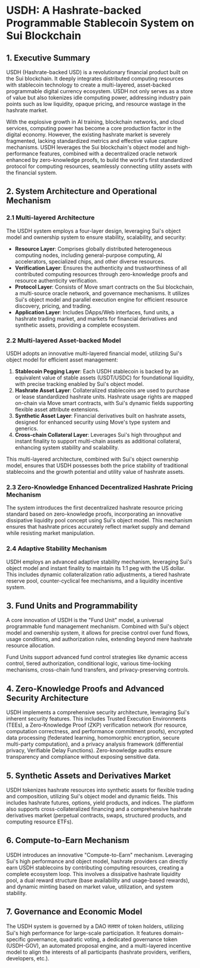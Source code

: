 # USDH: A Hashrate-backed Programmable Stablecoin System on Sui Blockchain

## 1. Executive Summary

USDH (Hashrate-backed USD) is a revolutionary financial product built on the Sui blockchain. It deeply integrates distributed computing resources with stablecoin technology to create a multi-layered, asset-backed programmable digital currency ecosystem. USDH not only serves as a store of value but also tokenizes idle computing power, addressing industry pain points such as low liquidity, opaque pricing, and resource wastage in the hashrate market.

With the explosive growth in AI training, blockchain networks, and cloud services, computing power has become a core production factor in the digital economy. However, the existing hashrate market is severely fragmented, lacking standardized metrics and effective value capture mechanisms. USDH leverages the Sui blockchain's object model and high-performance features, combined with a decentralized oracle network enhanced by zero-knowledge proofs, to build the world's first standardized protocol for computing resources, seamlessly connecting utility assets with the financial system.

## 2. System Architecture and Operational Mechanism

### 2.1 Multi-layered Architecture

The USDH system employs a four-layer design, leveraging Sui's object model and ownership system to ensure stability, scalability, and security:

-   **Resource Layer**: Comprises globally distributed heterogeneous computing nodes, including general-purpose computing, AI accelerators, specialized chips, and other diverse resources.
-   **Verification Layer**: Ensures the authenticity and trustworthiness of all contributed computing resources through zero-knowledge proofs and resource authenticity verification.
-   **Protocol Layer**: Consists of Move smart contracts on the Sui blockchain, a multi-source oracle network, and governance mechanisms. It utilizes Sui's object model and parallel execution engine for efficient resource discovery, pricing, and trading.
-   **Application Layer**: Includes DApps/Web interfaces, fund units, a hashrate trading market, and markets for financial derivatives and synthetic assets, providing a complete ecosystem.

### 2.2 Multi-layered Asset-backed Model

USDH adopts an innovative multi-layered financial model, utilizing Sui's object model for efficient asset management:

1.  **Stablecoin Pegging Layer**: Each USDH stablecoin is backed by an equivalent value of stable assets (USDT/USDC) for foundational liquidity, with precise tracking enabled by Sui's object model.
2.  **Hashrate Asset Layer**: Collateralized stablecoins are used to purchase or lease standardized hashrate units. Hashrate usage rights are mapped on-chain via Move smart contracts, with Sui's dynamic fields supporting flexible asset attribute extensions.
3.  **Synthetic Asset Layer**: Financial derivatives built on hashrate assets, designed for enhanced security using Move's type system and generics.
4.  **Cross-chain Collateral Layer**: Leverages Sui's high throughput and instant finality to support multi-chain assets as additional collateral, enhancing system stability and scalability.

This multi-layered architecture, combined with Sui's object ownership model, ensures that USDH possesses both the price stability of traditional stablecoins and the growth potential and utility value of hashrate assets.

### 2.3 Zero-Knowledge Enhanced Decentralized Hashrate Pricing Mechanism

The system introduces the first decentralized hashrate resource pricing standard based on zero-knowledge proofs, incorporating an innovative dissipative liquidity pool concept using Sui's object model. This mechanism ensures that hashrate prices accurately reflect market supply and demand while resisting market manipulation.

### 2.4 Adaptive Stability Mechanism

USDH employs an advanced adaptive stability mechanism, leveraging Sui's object model and instant finality to maintain its 1:1 peg with the US dollar. This includes dynamic collateralization ratio adjustments, a tiered hashrate reserve pool, counter-cyclical fee mechanisms, and a liquidity incentive system.

## 3. Fund Units and Programmability

A core innovation of USDH is the "Fund Unit" model, a universal programmable fund management mechanism. Combined with Sui's object model and ownership system, it allows for precise control over fund flows, usage conditions, and authorization rules, extending beyond mere hashrate resource allocation.

Fund Units support advanced fund control strategies like dynamic access control, tiered authorization, conditional logic, various time-locking mechanisms, cross-chain fund transfers, and privacy-preserving controls.

## 4. Zero-Knowledge Proofs and Advanced Security Architecture

USDH implements a comprehensive security architecture, leveraging Sui's inherent security features. This includes Trusted Execution Environments (TEEs), a Zero-Knowledge Proof (ZKP) verification network (for resource, computation correctness, and performance commitment proofs), encrypted data processing (federated learning, homomorphic encryption, secure multi-party computation), and a privacy analysis framework (differential privacy, Verifiable Delay Functions). Zero-knowledge audits ensure transparency and compliance without exposing sensitive data.

## 5. Synthetic Assets and Derivatives Market

USDH tokenizes hashrate resources into synthetic assets for flexible trading and composition, utilizing Sui's object model and dynamic fields. This includes hashrate futures, options, yield products, and indices. The platform also supports cross-collateralized financing and a comprehensive hashrate derivatives market (perpetual contracts, swaps, structured products, and computing resource ETFs).

## 6. Compute-to-Earn Mechanism

USDH introduces an innovative "Compute-to-Earn" mechanism. Leveraging Sui's high performance and object model, hashrate providers can directly earn USDH stablecoins by contributing computing resources, creating a complete ecosystem loop. This involves a dissipative hashrate liquidity pool, a dual reward structure (base availability and usage-based rewards), and dynamic minting based on market value, utilization, and system stability.

## 7. Governance and Economic Model

The USDH system is governed by a DAO तलवार of token holders, utilizing Sui's high performance for large-scale participation. It features domain-specific governance, quadratic voting, a dedicated governance token (USDH-GOV), an automated proposal engine, and a multi-layered incentive model to align the interests of all participants (hashrate providers, verifiers, developers, etc.).

